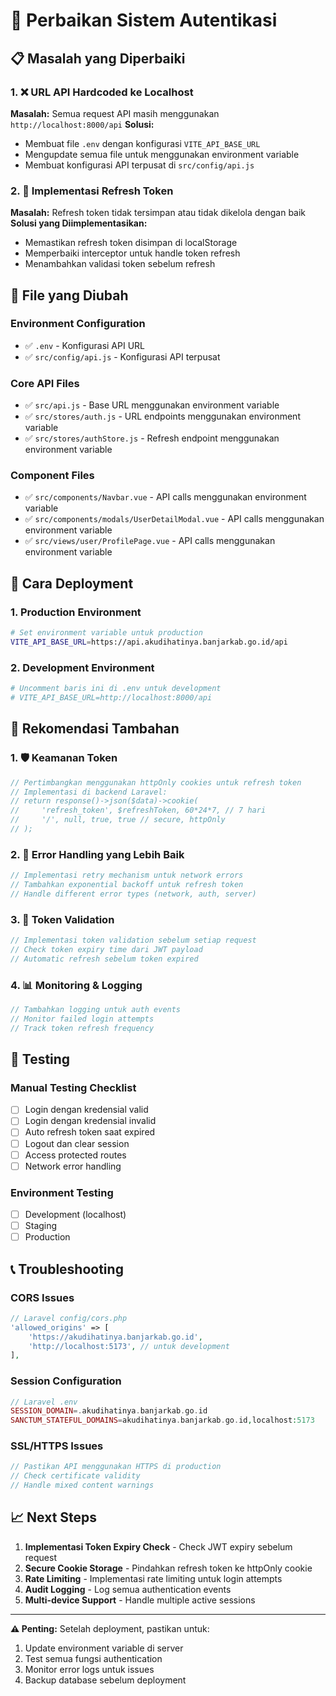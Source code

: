# 🔐 Perbaikan Sistem Autentikasi

## 📋 Masalah yang Diperbaiki

### 1. ❌ URL API Hardcoded ke Localhost
**Masalah:** Semua request API masih menggunakan `http://localhost:8000/api`
**Solusi:** 
- Membuat file `.env` dengan konfigurasi `VITE_API_BASE_URL`
- Mengupdate semua file untuk menggunakan environment variable
- Membuat konfigurasi API terpusat di `src/config/api.js`

### 2. 🔄 Implementasi Refresh Token
**Masalah:** Refresh token tidak tersimpan atau tidak dikelola dengan baik
**Solusi yang Diimplementasikan:**
- Memastikan refresh token disimpan di localStorage
- Memperbaiki interceptor untuk handle token refresh
- Menambahkan validasi token sebelum refresh

## 📁 File yang Diubah

### Environment Configuration
- ✅ `.env` - Konfigurasi API URL
- ✅ `src/config/api.js` - Konfigurasi API terpusat

### Core API Files
- ✅ `src/api.js` - Base URL menggunakan environment variable
- ✅ `src/stores/auth.js` - URL endpoints menggunakan environment variable
- ✅ `src/stores/authStore.js` - Refresh endpoint menggunakan environment variable

### Component Files
- ✅ `src/components/Navbar.vue` - API calls menggunakan environment variable
- ✅ `src/components/modals/UserDetailModal.vue` - API calls menggunakan environment variable
- ✅ `src/views/user/ProfilePage.vue` - API calls menggunakan environment variable

## 🚀 Cara Deployment

### 1. Production Environment
```bash
# Set environment variable untuk production
VITE_API_BASE_URL=https://api.akudihatinya.banjarkab.go.id/api
```

### 2. Development Environment
```bash
# Uncomment baris ini di .env untuk development
# VITE_API_BASE_URL=http://localhost:8000/api
```

## 🔧 Rekomendasi Tambahan

### 1. 🛡️ Keamanan Token
```javascript
// Pertimbangkan menggunakan httpOnly cookies untuk refresh token
// Implementasi di backend Laravel:
// return response()->json($data)->cookie(
//     'refresh_token', $refreshToken, 60*24*7, // 7 hari
//     '/', null, true, true // secure, httpOnly
// );
```

### 2. 📱 Error Handling yang Lebih Baik
```javascript
// Implementasi retry mechanism untuk network errors
// Tambahkan exponential backoff untuk refresh token
// Handle different error types (network, auth, server)
```

### 3. 🔄 Token Validation
```javascript
// Implementasi token validation sebelum setiap request
// Check token expiry time dari JWT payload
// Automatic refresh sebelum token expired
```

### 4. 📊 Monitoring & Logging
```javascript
// Tambahkan logging untuk auth events
// Monitor failed login attempts
// Track token refresh frequency
```

## 🧪 Testing

### Manual Testing Checklist
- [ ] Login dengan kredensial valid
- [ ] Login dengan kredensial invalid
- [ ] Auto refresh token saat expired
- [ ] Logout dan clear session
- [ ] Access protected routes
- [ ] Network error handling

### Environment Testing
- [ ] Development (localhost)
- [ ] Staging
- [ ] Production

## 📞 Troubleshooting

### CORS Issues
```php
// Laravel config/cors.php
'allowed_origins' => [
    'https://akudihatinya.banjarkab.go.id',
    'http://localhost:5173', // untuk development
],
```

### Session Configuration
```php
// Laravel .env
SESSION_DOMAIN=.akudihatinya.banjarkab.go.id
SANCTUM_STATEFUL_DOMAINS=akudihatinya.banjarkab.go.id,localhost:5173
```

### SSL/HTTPS Issues
```javascript
// Pastikan API menggunakan HTTPS di production
// Check certificate validity
// Handle mixed content warnings
```

## 📈 Next Steps

1. **Implementasi Token Expiry Check** - Check JWT expiry sebelum request
2. **Secure Cookie Storage** - Pindahkan refresh token ke httpOnly cookie
3. **Rate Limiting** - Implementasi rate limiting untuk login attempts
4. **Audit Logging** - Log semua authentication events
5. **Multi-device Support** - Handle multiple active sessions

---

**⚠️ Penting:** Setelah deployment, pastikan untuk:
1. Update environment variable di server
2. Test semua fungsi authentication
3. Monitor error logs untuk issues
4. Backup database sebelum deployment